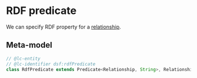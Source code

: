 # RDF predicate
We can specify RDF property for a [relationship](../../module-core/20241207-01).

## Meta-model
```TypeScript
// @lc-entity
// @lc-identifier dsf:rdfPredicate
class RdfPredicate extends Predicate<Relationship, String>, Relationship { }
```
